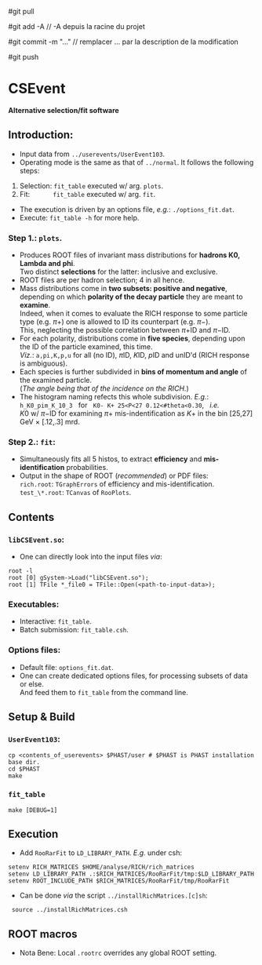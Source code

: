 #git pull

#git add -A // -A depuis la racine du projet

#git commit -m "..." // remplacer ... par la description de la modification

#git push
# CSEvent

**Alternative selection/fit software**

## Introduction:
 - Input data from `../userevents/UserEvent103`.
 - Operating mode is the same as that of `../normal`. It follows the following
  steps:
  1. Selection: `fit_table` executed w/ arg. `plots`.
  2. Fit: &nbsp; &nbsp; &nbsp; &nbsp; &nbsp; &nbsp;`fit_table` executed w/ arg. `fit`.
 - The execution is driven by an options file, <i>e.g.</i>: `./options_fit.dat`.
 - Execute: `fit_table -h` for more help.

### Step 1.: `plots`.
 - Produces ROOT files of invariant mass distributions for **hadrons K0,
  Lambda and phi**.  
   Two distinct **selections** for the latter: inclusive and exclusive.
 - ROOT files are per hadron selection; 4 in all hence. 
 - Mass distributions come in **two subsets: positive and negative**, depending on
 which **polarity of the decay particle** they are meant to **examine**.  
   Indeed, when it comes to evaluate the RICH response to some particle type (<it>e.g.</it> $\pi$+) one is allowed to ID its counterpart (<it>e.g.</it> $\pi$&minus;).  
   This, neglecting the possible correlation between $\pi$+ID and $\pi$&minus;ID.
 - For each polarity, distributions come in **five species**, depending upon the ID of the
 particle examined, this time.  
   <i>Viz.</i>: `a,pi,K,p,u` for all (no ID), $\pi$ID, $K$ID, $p$ID and unID'd (RICH response is ambiguous).
 - Each species is further subdivided in **bins of momentum and angle** of the
 examined particle.  
  (<i>The angle being that of the incidence on the RICH.</i>)
 - The histogram naming refects this whole subdivision. <i>E.g.</i>:  
  `h_K0_pim_K_10_3` &nbsp; for &nbsp; `K0- K+ 25<P<27 0.12<#theta<0.30`, &nbsp; <i>i.e.</i>  
 $K0$ w/ $\pi$&minus;ID for examining $\pi$+ mis-indentification as $K$+ in the
 bin [25,27] GeV &times; [.12,.3] mrd.

### Step 2.: `fit`:
 - Simultaneously fits all 5 histos, to extract **efficiency** and
  **mis-identification** probabilities.
 - Output in the shape of ROOT (<i>recommended</i>) or PDF files:  
 `rich.root`: `TGraphErrors` of efficiency and mis-identification.  
 `test_\*.root`: `TCanvas` of `RooPlots`.

## Contents
### `libCSEvent.so`:
 - One can directly look into the input files <i>via</i>:  
 ```
 root -l
 root [0] gSystem->Load("libCSEvent.so");
 root [1] TFile *_file0 = TFile::Open(<path-to-input-data>);
 ```

### Executables:
 - Interactive: `fit_table`.
 - Batch submission: `fit_table.csh`.

### Options files:
 - Default file: `options_fit.dat`.
 - One can create dedicated options files, for processing subsets of data or else.  
  And feed them to `fit_table` from the command line.

## Setup & Build
### `UserEvent103`:
```
cp <contents_of_userevents> $PHAST/user # $PHAST is PHAST installation base dir.
cd $PHAST
make
```
### `fit_table`
```
make [DEBUG=1]
```

## Execution
 - Add `RooRarFit` to `LD_LIBRARY_PATH`. <i>E.g.</i> under csh:
```
setenv RICH_MATRICES $HOME/analyse/RICH/rich_matrices
setenv LD_LIBRARY_PATH .:$RICH_MATRICES/RooRarFit/tmp:$LD_LIBRARY_PATH
setenv ROOT_INCLUDE_PATH $RICH_MATRICES/RooRarFit/tmp/RooRarFit
```
 - Can be done <i>via</i> the script `../installRichMatrices.[c]sh`:
```
 source ../installRichMatrices.csh
```

## ROOT macros
 - Nota Bene: Local `.rootrc` overrides any global ROOT setting.
